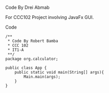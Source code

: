 Code By Drei Abmab

For CCC102 Project involving JavaFx GUI. 

Code
``` 
/**
 * Code By Robert Bamba
 * CCC 102
 * IT1-A
 **/
package org.calculator;

public class App {
    public static void main(String[] args){
        Main.main(args);
    }
}

``` 
